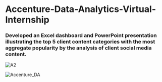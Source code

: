 # Accenture-Data-Analytics-Virtual-Internship
### Developed an Excel dashboard and PowerPoint presentation illustrating the top 5 client content categories with the most aggregate popularity by the analysis of client social media content.
![A2](https://github.com/Vasavi-github/Accenture-Data-Analytics-Virtual-Internship/assets/107137479/a82049af-a6a3-4777-9870-290ce93d3c1d)

![Accenture_DA](https://github.com/Vasavi-github/Accenture-Data-Analytics-Virtual-Internship/assets/107137479/c7aefd6d-6c9c-44ed-acf3-cce85887bcfb)
